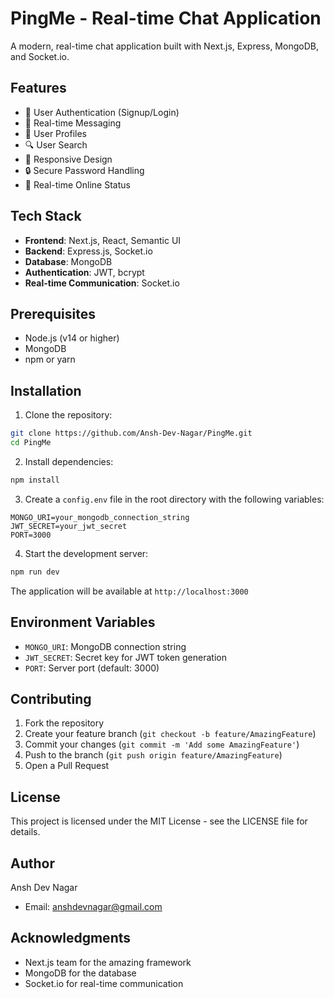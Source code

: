 # PingMe - Real-time Chat Application

A modern, real-time chat application built with Next.js, Express, MongoDB, and Socket.io.

## Features

- 🔐 User Authentication (Signup/Login)
- 💬 Real-time Messaging
- 👤 User Profiles
- 🔍 User Search
- 📱 Responsive Design
- 🔒 Secure Password Handling
- 🚀 Real-time Online Status

## Tech Stack

- **Frontend**: Next.js, React, Semantic UI
- **Backend**: Express.js, Socket.io
- **Database**: MongoDB
- **Authentication**: JWT, bcrypt
- **Real-time Communication**: Socket.io

## Prerequisites

- Node.js (v14 or higher)
- MongoDB
- npm or yarn

## Installation

1. Clone the repository:
```bash
git clone https://github.com/Ansh-Dev-Nagar/PingMe.git
cd PingMe
```

2. Install dependencies:
```bash
npm install
```

3. Create a `config.env` file in the root directory with the following variables:
```
MONGO_URI=your_mongodb_connection_string
JWT_SECRET=your_jwt_secret
PORT=3000
```

4. Start the development server:
```bash
npm run dev
```

The application will be available at `http://localhost:3000`

## Environment Variables

- `MONGO_URI`: MongoDB connection string
- `JWT_SECRET`: Secret key for JWT token generation
- `PORT`: Server port (default: 3000)

## Contributing

1. Fork the repository
2. Create your feature branch (`git checkout -b feature/AmazingFeature`)
3. Commit your changes (`git commit -m 'Add some AmazingFeature'`)
4. Push to the branch (`git push origin feature/AmazingFeature`)
5. Open a Pull Request

## License

This project is licensed under the MIT License - see the LICENSE file for details.

## Author

Ansh Dev Nagar
- Email: anshdevnagar@gmail.com

## Acknowledgments

- Next.js team for the amazing framework
- MongoDB for the database
- Socket.io for real-time communication 